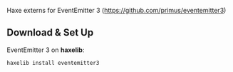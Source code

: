 Haxe externs for EventEmitter 3 (https://github.com/primus/eventemitter3)

## Download & Set Up
EventEmitter 3 on **haxelib**:
```
haxelib install eventemitter3
```